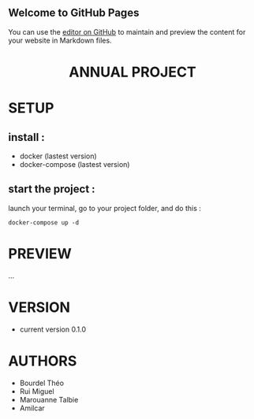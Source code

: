 ## Welcome to GitHub Pages

You can use the [editor on GitHub](https://github.com/TheoBourdel/PROJET-GIT/edit/gh-pages/index.md) to maintain and preview the content for your website in Markdown files.

<h1 align="center"> ANNUAL PROJECT </h1>
<h1> SETUP </h1>

<h2> install : </h2>
<ul>
  <li>docker (lastest version)</li>
  <li>docker-compose (lastest version)</li>
</ul>

<h2> start the project : </h2>
launch your terminal, go to your project folder, and do this : 

``docker-compose up -d``


<h1> PREVIEW </h1>
...

<h1 color="blue"> VERSION </h1>
<ul>
  <li>current version 0.1.0</li>
</ul>

<h1> AUTHORS </h1>
<ul>
  <li>Bourdel Théo</li>
  <li>Rui Miguel</li>
  <li>Marouanne Talbie</li>
  <li>Amilcar</li>
</ul>
